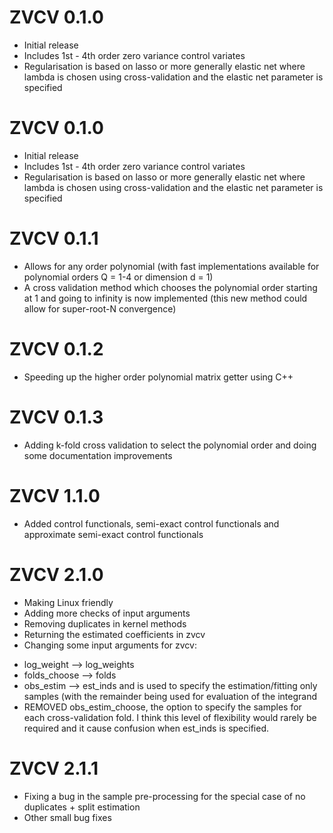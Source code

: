 # ZVCV 0.1.0

* Initial release
* Includes 1st - 4th order zero variance control variates
* Regularisation is based on lasso or more generally elastic net where lambda is chosen using cross-validation and the elastic net parameter is specified

# ZVCV 0.1.0

* Initial release
* Includes 1st - 4th order zero variance control variates
* Regularisation is based on lasso or more generally elastic net where lambda is chosen using cross-validation and the elastic net parameter is specified

# ZVCV 0.1.1

* Allows for any order polynomial (with fast implementations available for polynomial orders Q = 1-4 or dimension d = 1)
* A cross validation method which chooses the polynomial order starting at 1 and going to infinity is now implemented (this new method could allow for super-root-N convergence)

# ZVCV 0.1.2

* Speeding up the higher order polynomial matrix getter using C++

# ZVCV 0.1.3

* Adding k-fold cross validation to select the polynomial order and doing some documentation improvements

# ZVCV 1.1.0

* Added control functionals, semi-exact control functionals and approximate semi-exact control functionals

# ZVCV 2.1.0

* Making Linux friendly
* Adding more checks of input arguments
* Removing duplicates in kernel methods
* Returning the estimated coefficients in zvcv
* Changing some input arguments for zvcv:
- log_weight --> log_weights
- folds_choose --> folds
- obs_estim --> est_inds and is used to specify the estimation/fitting only samples (with the remainder being used for evaluation of the integrand
- REMOVED obs_estim_choose, the option to specify the samples for each cross-validation fold. I think this level of flexibility would rarely be required and it cause confusion when est_inds is specified.

# ZVCV 2.1.1

* Fixing a bug in the sample pre-processing for the special case of no duplicates + split estimation
* Other small bug fixes